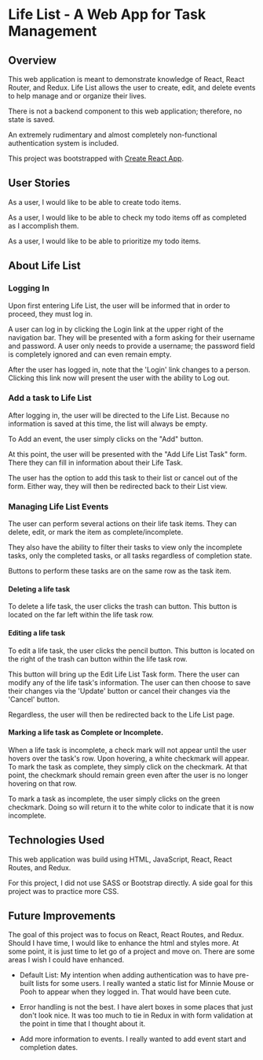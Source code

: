 # Life List - A Web App for Task Management
## Overview
This web application is meant to demonstrate knowledge of React, React
Router, and Redux.  Life List allows the user to create, edit, and delete 
events to help manage and or organize their lives.  

There is not a backend component to this web application; therefore, no state is saved.  

An extremely rudimentary and almost completely non-functional authentication 
system is included.  

This project was bootstrapped with [Create React App](https://github.com/facebook/create-react-app).


## User Stories
As a user, I would like to be able to create todo items.

As a user, I would like to be able to check my todo items off as completed as I accomplish them.

As a user, I would like to be able to prioritize my todo items.  


## About Life List

### Logging In
Upon first entering Life List, the user will be informed that in order to proceed, they must log in.  

A user can log in by clicking the Login link at the upper right of the navigation bar.  They will be presented with a form asking for their username and password.  A user only needs to provide a username; the password field is completely ignored and can even remain empty.  

After the user has logged in, note that the 'Login' link changes to a person.  Clicking this link now will present the user with the ability to Log out.  


### Add a task to Life List
After logging in, the user will be directed to the Life List.  Because no
information is saved at this time, the list will always be empty.  

To Add an event, the user simply clicks on the "Add" button.  

At this point, the user will be presented with the "Add Life List Task" form.  There they can fill in information about their Life Task.  

The user has the option to add this task to their list or cancel out of the form.  Either way, they will then be redirected back to their List view.  


### Managing Life List Events
The user can perform several actions on their life task items.  They can delete, edit, or mark the item as complete/incomplete.

They also have the ability to filter their tasks to view only the incomplete tasks, only the completed tasks, or all tasks regardless of completion state.    

Buttons to perform these tasks are on the same row as the task item.  

#### Deleting a life task
To delete a life task, the user clicks the trash can button.  This button is located on the far left within the life task row.  

#### Editing a life task
To edit a life task, the user clicks the pencil button.  This button is located on the right of the trash can button within the life task row.  

This button will bring up the Edit Life List Task form.  There the user can 
modify any of the life task's information.  The user can then choose to save their changes via the 'Update' button or cancel their changes via the 'Cancel' button.

Regardless, the user will then be redirected back to the Life List page.  

#### Marking a life task as Complete or Incomplete.  
When a life task is incomplete, a check mark will not appear until the user
hovers over the task's row.  Upon hovering, a white checkmark will appear.  
To mark the task as complete, they simply click on the checkmark.  At that point, the checkmark should remain green even after the user is no longer hovering on that row.  

To mark a task as incomplete, the user simply clicks on the green checkmark.  Doing so will return it to the white color to indicate that it is
now incomplete.  


## Technologies Used
This web application was build using HTML, JavaScript, React, React Routes, and Redux.  

For this project, I did not use SASS or Bootstrap directly.  A side goal for this project was to practice more CSS.  


## Future Improvements
The goal of this project was to focus on React, React Routes, and Redux.  Should I have time, I would like to enhance the html and styles more.  At some point, it is just time to let go of a project and move on.  There are some areas I wish I could have enhanced.  

- Default List:  My intention when adding authentication was to have pre-built lists for some users.  I really wanted a static list for Minnie Mouse or Pooh to appear when they logged in.  That would have been cute.  

- Error handling is not the best.  I have alert boxes in some places that just don't look nice.  It was too much to tie in Redux in with form validation at the point in time that I thought about it.  

- Add more information to events.  I really wanted to add event start and completion dates.  

